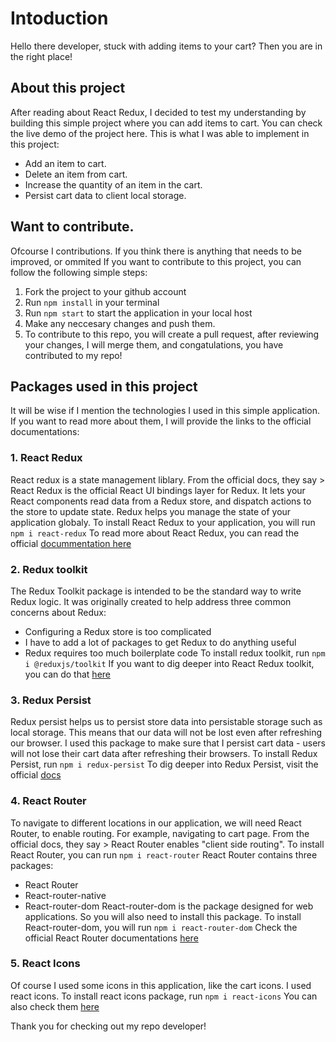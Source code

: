 # Intoduction

Hello there developer, stuck with adding items to your cart? Then you are in the right place!

## About this project
After reading about React Redux, I decided to test my understanding by building this simple project where you can add items to cart. You can check the live demo of the project here. This is what I was able to implement in this project:
  - Add an item to cart. 
  - Delete an item from cart.
  - Increase the quantity of an item in the cart.
  - Persist cart data to client local storage.
 
 ## Want to contribute.
 Ofcourse I contributions. If you think there is anything that needs to be improved, or ommited
 If you want to contribute to this project, you can follow the following simple steps:
  1. Fork the project to your github account
  2. Run `npm install` in your terminal
  3. Run `npm start` to start the application in your local host
  4. Make any neccesary changes and push them.
  5. To contribute to this repo, you will create a pull request, after reviewing your changes, I will merge them, and congatulations, you have contributed to my repo!
  
## Packages used in this project
It will be wise if I mention the technologies I used in this simple application. If you want to read more about them, I will provide the links to the official documentations:

  ### 1. React Redux
  React redux is a state management liblary. From the official docs, they say > React Redux is the official React UI bindings layer for Redux. It lets your React components read data from a Redux store, and dispatch actions to the store to update state.
Redux helps you manage the state of your application globaly. 
To install React Redux to your application, you will run `npm i react-redux`
To read more about React Redux, you can read the official [ docummentation here](https://react-redux.js.org/)

  ### 2. Redux toolkit
  The Redux Toolkit package is intended to be the standard way to write Redux logic. It was originally created to help address three common concerns about Redux:
  - Configuring a Redux store is too complicated
  - I have to add a lot of packages to get Redux to do anything useful
  - Redux requires too much boilerplate code
To install redux toolkit, run `npm i @reduxjs/toolkit`
If you want to dig deeper into React Redux toolkit, you can do that [here](https://redux-toolkit.js.org/introduction/getting-started)

  ### 3. Redux Persist
  Redux persist helps us to persist store data into persistable storage such as local storage. This means that our data will not be lost even after refreshing our browser. I used this package to make sure that I persist cart data - users will not lose their cart data after refreshing their browsers.
  To install Redux Persist, run `npm i redux-persist`
  To dig deeper into Redux Persist, visit the official [docs](https://www.npmjs.com/package/redux-persist)
  
  ### 4. React Router
  To navigate to different locations in our application, we will need React Router, to enable routing. For example, navigating to cart page. From the official docs, they say > React Router enables "client side routing". 
  To install React Router, you can run `npm i react-router`
  React Router contains three packages:
   - React Router
   - React-router-native
   - React-router-dom
  React-router-dom is the package designed for web applications. So you will also need to install this package.
  To install React-router-dom, you will run `npm i react-router-dom`
  Check the official React Router documentations [here](https://reactrouter.com/en/main/start/overview)
  ### 5. React Icons
  Of course I used some icons in this application, like the cart icons. I used react icons. 
  To install react icons package, run `npm i react-icons`
  You can also check them [here](https://react-icons.github.io/react-icons/)
  
 Thank you for checking out my repo developer!
  
  
